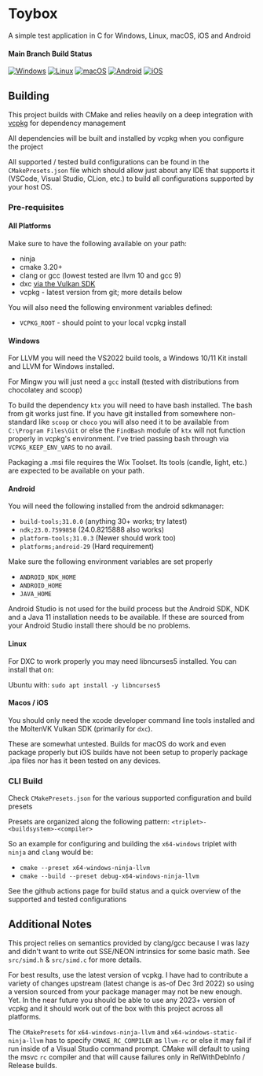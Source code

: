 # Toybox

A simple test application in C for Windows, Linux, macOS, iOS and Android 

#### Main Branch Build Status

[![Windows](https://github.com/Honeybunch/toybox/actions/workflows/windows.yml/badge.svg)](https://github.com/Honeybunch/toybox/actions/workflows/windows.yml)
[![Linux](https://github.com/Honeybunch/toybox/actions/workflows/linux.yml/badge.svg)](https://github.com/Honeybunch/toybox/actions/workflows/linux.yml)
[![macOS](https://github.com/Honeybunch/toybox/actions/workflows/macos.yml/badge.svg)](https://github.com/Honeybunch/toybox/actions/workflows/macos.yml)
[![Android](https://github.com/Honeybunch/toybox/actions/workflows/android.yml/badge.svg)](https://github.com/Honeybunch/toybox/actions/workflows/android.yml)
[![iOS](https://github.com/Honeybunch/toybox/actions/workflows/ios.yml/badge.svg)](https://github.com/Honeybunch/toybox/actions/workflows/ios.yml)

## Building
This project builds with CMake and relies heavily on a deep integration with [vcpkg](https://github.com/microsoft/vcpkg) for dependency management

All dependencies will be built and installed by vcpkg when you configure the project

All supported / tested build configurations can be found in the `CMakePresets.json` file which should allow just about any IDE that supports it (VSCode, Visual Studio, CLion, etc.) to build all configurations supported by your host OS.

### Pre-requisites

#### All Platforms
Make sure to have the following available on your path:
* ninja
* cmake 3.20+
* clang or gcc (lowest tested are llvm 10 and gcc 9)
* dxc [via the Vulkan SDK](https://vulkan.lunarg.com/)
* vcpkg - latest version from git; more details below

You will also need the following environment variables defined:
* `VCPKG_ROOT` - should point to your local vcpkg install

#### Windows
For LLVM you will need the VS2022 build tools, a Windows 10/11 Kit install and LLVM for Windows installed.

For Mingw you will just need a `gcc` install (tested with distributions from chocolatey and scoop)

To build the dependency `ktx` you will need to have bash installed. The bash from git works just fine. If you have git installed from somewhere non-standard like `scoop` or `choco` you will also need it to be available from `C:\Program Files\Git` or else the `FindBash` module of `ktx` will not function properly in vcpkg's environment. I've tried passing bash through via `VCPKG_KEEP_ENV_VARS` to no avail.

Packaging a .msi file requires the Wix Toolset. Its tools (candle, light, etc.) are expected to be available on your path.

#### Android
You will need the following installed from the android sdkmanager:
* `build-tools;31.0.0` (anything 30+ works; try latest)
* `ndk;23.0.7599858` (24.0.8215888 also works)
* `platform-tools;31.0.3` (Newer should work too)
* `platforms;android-29` (Hard requirement)

Make sure the following environment variables are set properly
* `ANDROID_NDK_HOME`
* `ANDROID_HOME`
* `JAVA_HOME`

Android Studio is not used for the build process but the Android SDK, NDK and a Java 11 installation needs to be available. If these are sourced from your Android Studio install there should be no problems.

#### Linux
For DXC to work properly you may need libncurses5 installed. You can install that on:

Ubuntu with: `sudo apt install -y libncurses5`

#### Macos / iOS
You should only need the xcode developer command line tools installed and the MoltenVK Vulkan SDK (primarily for `dxc`).

These are somewhat untested. Builds for macOS do work and even package properly but iOS builds have not been setup to properly package .ipa files nor has it been tested on any devices.

### CLI Build
Check `CMakePresets.json` for the various supported configuration and build presets

Presets are organized along the following pattern: `<triplet>-<buildsystem>-<compiler>`

So an example for configuring and building the `x64-windows` triplet with `ninja` and `clang` would be:
* `cmake --preset x64-windows-ninja-llvm`
* `cmake --build --preset debug-x64-windows-ninja-llvm`

See the github actions page for build status and a quick overview of the supported and tested configurations

## Additional Notes
This project relies on semantics provided by clang/gcc because I was lazy and didn't want to write out SSE/NEON intrinsics for some basic math. See `src/simd.h` & `src/simd.c` for more details.

For best results, use the latest version of vcpkg. I have had to contribute a variety of changes upstream (latest change is as-of Dec 3rd 2022) so using a version sourced from your package manager may not be new enough. Yet. In the near future you should be able to use any 2023+ version of vcpkg and it should work out of the box with this project across all platforms.

The `CMakePresets` for `x64-windows-ninja-llvm` and `x64-windows-static-ninja-llvm` has to specify `CMAKE_RC_COMPILER` as `llvm-rc` or else it may fail if run inside of a Visual Studio command prompt. CMake will default to using the msvc `rc` compiler and that will cause failures only in RelWithDebInfo / Release builds.